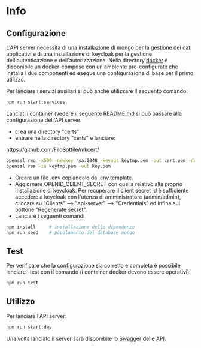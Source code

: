 # Info

## Configurazione

L'API server necessita di una installazione di mongo per la gestione dei dati applicativi e di una installazione di keycloak per la gestione dell'autenticazione e dell'autorizzazione.
Nella directory [docker](../docker) è disponibile un docker-compose con un ambiente pre-configurato che installa i due componenti ed esegue una configurazione di base per il primo utilizzo.

Per lanciare i servizi ausiliari si può anche utilizzare il seguento comando:

```bash
npm run start:services
```

Lanciati i container (vedere il seguente [README.md](../docker/README.md) si può passare alla configurazione dell'API server:

- crea una directory "certs"
- entrare nella directory "certs" e lanciare:

https://github.com/FiloSottile/mkcert/

```bash
openssl req -x509 -newkey rsa:2048 -keyout keytmp.pem -out cert.pem -days 365
openssl rsa -in keytmp.pem -out key.pem
```

- Creare un file .env copiandolo da .env.template.
- Aggiornare OPENID_CLIENT_SECRET con quella relativo alla proprio installazione di keycloak. Per recuperare il client secret id è sufficiente accedere a keycloak con l'utenza di amministratore (admin/admin), cliccare su "Clients" --> "api-server" --> "Credentials" ed infine sul bottone "Regenerate secret".
- Lanciare i seguenti comandi

```bash
npm install     # installazione delle dipendenze
npm run seed    # popolamento del database mongo
```

## Test

Per verificare che la configurazione sia corretta e completa è possibile lanciare i test con il comando (i container docker devono essere operativi):

```bash
npm run test
```

## Utilizzo

Per lanciare l'API server:

```bash
npm run start:dev
```

Una volta lanciato il server sarà disponibile lo [Swagger](https://swagger.io/docs) delle [API](http://localhost:3001/docs/).
